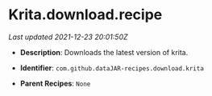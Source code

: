 # Krita.download.recipe

_Last updated 2021-12-23 20:01:50Z_

- **Description**: Downloads the latest version of krita.

- **Identifier**: `com.github.dataJAR-recipes.download.krita`

- **Parent Recipes**: `None`
